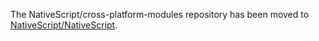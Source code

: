 The NativeScript/cross-platform-modules repository has been moved to [NativeScript/NativeScript](NativeScript/NativeScript).
